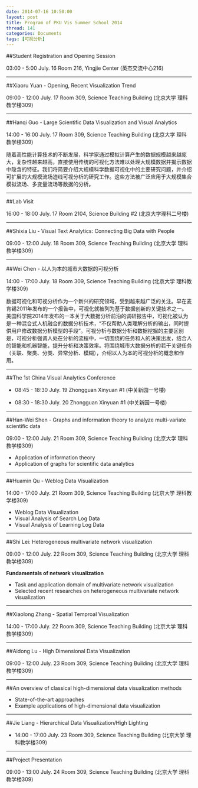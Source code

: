 ```yaml
---
date: 2014-07-16 10:50:00
layout: post
title: Program of PKU Vis Summer School 2014
thread: 141
categories: Documents
tags: [可视分析]
---
```


##Student Registration and Opening Session

03:00 - 5:00	 July. 16	 Room 216, Yingjie Center (英杰交流中心216)

----

##Xiaoru Yuan - Opening, Recent Visualization Trend

09:00 - 12:00	 July. 17	 Room 309, Science Teaching Building (北京大学 理科教学楼309)

----

##Hanqi Guo - Large Scientific Data Visualization and Visual Analytics

14:00 - 16:00	 July. 17	 Room 309, Science Teaching Building (北京大学 理科教学楼309)

随着高性能计算技术的不断发展，科学家通过模拟计算产生的数据规模越来越庞大，复杂性越来越高，直接使用传统的可视化方法难以处理大规模数据并揭示数据中隐含的特征。我们将简要介绍大规模科学数据可视化中的主要研究问题，并介绍可扩展的大规模流场迹线可视分析的研究工作。这些方法被广泛应用于大规模集合模拟流场、多变量流场等数据的分析。

----

##Lab Visit

16:00 - 18:00	 July. 17	 Room 2104, Science Building #2 (北京大学理科二号楼)

----

##Shixia Liu - Visual Text Analytics: Connecting Big Data with People

09:00 - 12:00	 July. 18	 Room 309, Science Teaching Building (北京大学 理科教学楼309)

----

##Wei Chen - 以人为本的城市大数据的可视分析

14:00 - 17:00	 July. 18		 Room 309, Science Teaching Building (北京大学 理科教学楼309)

数据可视化和可视分析作为一个新兴的研究领域，受到越来越广泛的关注。早在麦肯锡2011年发布的一个报告中，可视化就被列为基于数据创新的关键技术之一。美国科学院2014年发布的一本关于大数据分析前沿的调研报告中，可视化被认为是一种混合式人机融合的数据分析技术，“不仅帮助人类理解分析的输出，同时提供用户修改数据分析模型的手段”。可视分析与数据分析和数据挖掘的主要区别是，可视分析强调人处在分析的流程中，一切围绕的任务和人的决策出发，结合人的智能和机器智能，提升分析和决策效率。将围绕城市大数据分析的若干关键任务（关联、聚类、分类、异常分析、模糊），介绍以人为本的可视分析的概念和作用。

----

##The 1st China Visual Analytics Conference

* 08:45 - 18:30	 July. 19	 Zhongguan Xinyuan #1 (中关新园一号楼)

* 08:30 - 18:30	 July. 20	 Zhongguan Xinyuan #1 (中关新园一号楼)

----

##Han-Wei Shen - Graphs and information theory to analyze multi-variate scientific data

09:00 - 12:00	 July. 21	 Room 309, Science Teaching Building (北京大学 理科教学楼309)

* Application of information theory
* Application of graphs for scientific data analytics

----

##Huamin Qu - Weblog Data Visualization

14:00 - 17:00	 July. 21	 Room 309, Science Teaching Building (北京大学 理科教学楼309)

* Weblog Data Visualization
* Visual Analysis of Search Log Data
* Visual Analysis of Learning Log Data

----

##Shi Lei: Heterogeneous multivariate network visualization

09:00 - 12:00	 July. 22	 Room 309, Science Teaching Building (北京大学 理科教学楼309)

**Fundamentals of network visualization**

* Task and application domain of multivariate network visualization
* Selected recent researches on heterogeneous multivariate network visualization

----

##Xiaolong Zhang - Spatial Temproal Visualization

14:00 - 17:00	 July. 22	 Room 309, Science Teaching Building (北京大学 理科教学楼309)

----

##Aidong Lu - High Dimensional Data Visualization

09:00 - 12:00	 July. 23	 Room 309, Science Teaching Building (北京大学 理科教学楼309)

----

##An overview of classical high-dimensional data visualization methods

* State-of-the-art approaches
* Example applications of high-dimensional data visualization

----

##Jie Liang - Hierarchical Data Visualization/High Lighting

* 14:00 - 17:00	 July. 23	 Room 309, Science Teaching Building (北京大学 理科教学楼309)

----

##Project Presentation

09:00 - 13:00	 July. 24	 Room 309, Science Teaching Building (北京大学 理科教学楼309)